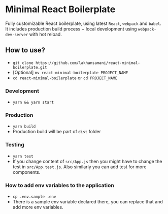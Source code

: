 # Minimal React Boilerplate

Fully customizable React boilerplate, using latest `React`, `webpack` and `babel`. It includes production build process + local development using `webpack-dev-server` with hot reload.

## How to use?

- `git clone https://github.com/lakhansamani/react-minimal-boilerplate.git`
- [Optional] `mv react-minimal-boilerplate PROJECT_NAME`
- `cd react-minimal-boilerplate` or `cd PROJECT_NAME`

### Development

- `yarn && yarn start`

### Production

- `yarn build`
- Production build will be part of `dist` folder

### Testing

- `yarn test`
- If you change content of `src/App.js` then you might have to change the test in `src/App.test.js`. Also similarly you can add test for more components.

### How to add env variables to the application

- `cp .env.sample .env`
- There is a sample env variable declared there, you can replace that and add more env variables.
